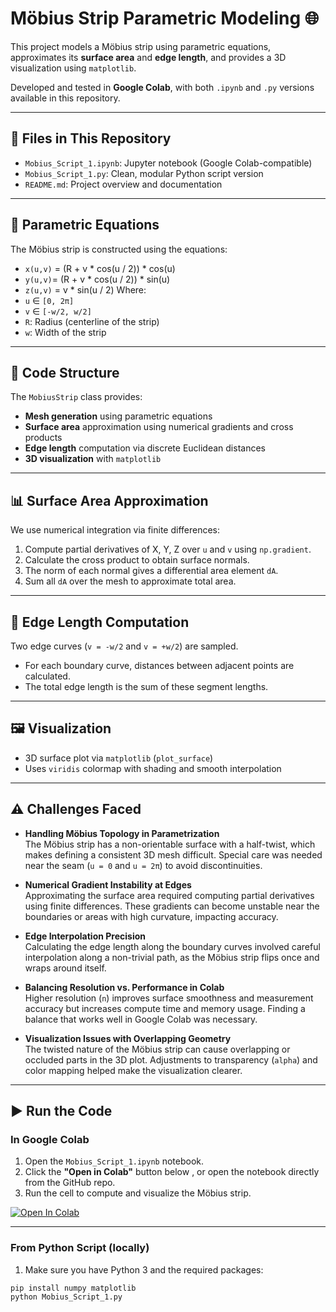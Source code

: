 # Möbius Strip Parametric Modeling 🌐

This project models a Möbius strip using parametric equations, approximates its **surface area** and **edge length**, and provides a 3D visualization using `matplotlib`.

Developed and tested in **Google Colab**, with both `.ipynb` and `.py` versions available in this repository.

---

## 📂 Files in This Repository

- `Mobius_Script_1.ipynb`: Jupyter notebook (Google Colab-compatible)
- `Mobius_Script_1.py`: Clean, modular Python script version
- `README.md`: Project overview and documentation

---

## 📐 Parametric Equations

The Möbius strip is constructed using the equations:
- `x(u,v)` = (R + v * cos(u / 2)) * cos(u)
- `y(u,v)`= (R + v * cos(u / 2)) * sin(u)
- `z(u,v)` = v * sin(u / 2)
Where:
- `u` ∈ `[0, 2π]`
- `v` ∈ `[-w/2, w/2]`
- `R`: Radius (centerline of the strip)
- `w`: Width of the strip

---

## 🧱 Code Structure

The `MobiusStrip` class provides:

- **Mesh generation** using parametric equations
- **Surface area** approximation using numerical gradients and cross products
- **Edge length** computation via discrete Euclidean distances
- **3D visualization** with `matplotlib`

---

## 📊 Surface Area Approximation

We use numerical integration via finite differences:

1. Compute partial derivatives of X, Y, Z over `u` and `v` using `np.gradient`.
2. Calculate the cross product to obtain surface normals.
3. The norm of each normal gives a differential area element `dA`.
4. Sum all `dA` over the mesh to approximate total area.

---

## 📏 Edge Length Computation

Two edge curves (`v = -w/2` and `v = +w/2`) are sampled.

- For each boundary curve, distances between adjacent points are calculated.
- The total edge length is the sum of these segment lengths.

---

## 🖼️ Visualization

- 3D surface plot via `matplotlib` (`plot_surface`)
- Uses `viridis` colormap with shading and smooth interpolation

---

## ⚠️ Challenges Faced

- **Handling Möbius Topology in Parametrization**  
  The Möbius strip has a non-orientable surface with a half-twist, which makes defining a consistent 3D mesh difficult. Special care was needed near the seam (`u = 0` and `u = 2π`) to avoid discontinuities.

- **Numerical Gradient Instability at Edges**  
  Approximating the surface area required computing partial derivatives using finite differences. These gradients can become unstable near the boundaries or areas with high curvature, impacting accuracy.

- **Edge Interpolation Precision**  
  Calculating the edge length along the boundary curves involved careful interpolation along a non-trivial path, as the Möbius strip flips once and wraps around itself.

- **Balancing Resolution vs. Performance in Colab**  
  Higher resolution (`n`) improves surface smoothness and measurement accuracy but increases compute time and memory usage. Finding a balance that works well in Google Colab was necessary.

- **Visualization Issues with Overlapping Geometry**  
  The twisted nature of the Möbius strip can cause overlapping or occluded parts in the 3D plot. Adjustments to transparency (`alpha`) and color mapping helped make the visualization clearer.


---

## ▶️ Run the Code

### In Google Colab

1. Open the `Mobius_Script_1.ipynb` notebook.
2. Click the **"Open in Colab"** button below , or open the notebook directly from the GitHub repo.
3. Run the cell to compute and visualize the Möbius strip.


[![Open In Colab](https://colab.research.google.com/assets/colab-badge.svg)](https://colab.research.google.com/github/Luvshanker14/python-_test/blob/main/Mobius_Script_1.ipynb)


---

### From Python Script (locally)

1. Make sure you have Python 3 and the required packages:

```bash
pip install numpy matplotlib
python Mobius_Script_1.py
